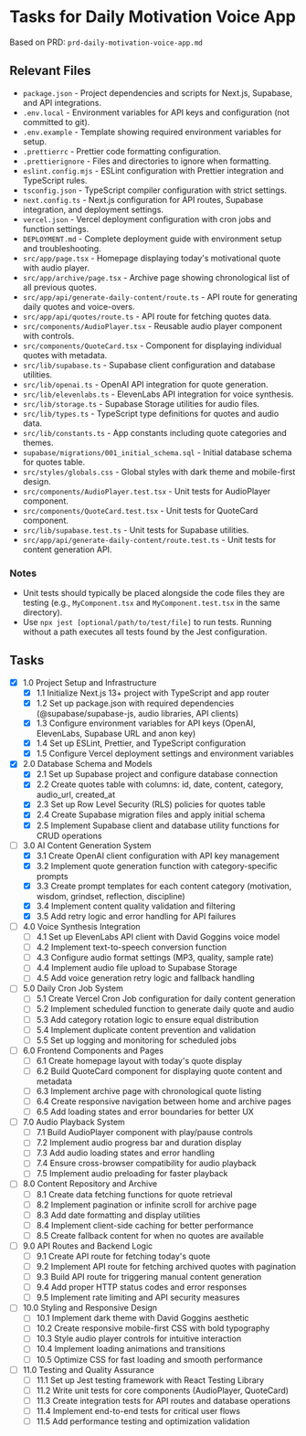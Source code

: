 # Tasks for Daily Motivation Voice App

Based on PRD: `prd-daily-motivation-voice-app.md`

## Relevant Files

- `package.json` - Project dependencies and scripts for Next.js, Supabase, and API integrations.
- `.env.local` - Environment variables for API keys and configuration (not committed to git).
- `.env.example` - Template showing required environment variables for setup.
- `.prettierrc` - Prettier code formatting configuration.
- `.prettierignore` - Files and directories to ignore when formatting.
- `eslint.config.mjs` - ESLint configuration with Prettier integration and TypeScript rules.
- `tsconfig.json` - TypeScript compiler configuration with strict settings.
- `next.config.ts` - Next.js configuration for API routes, Supabase integration, and deployment settings.
- `vercel.json` - Vercel deployment configuration with cron jobs and function settings.
- `DEPLOYMENT.md` - Complete deployment guide with environment setup and troubleshooting.
- `src/app/page.tsx` - Homepage displaying today's motivational quote with audio player.
- `src/app/archive/page.tsx` - Archive page showing chronological list of all previous quotes.
- `src/app/api/generate-daily-content/route.ts` - API route for generating daily quotes and voice-overs.
- `src/app/api/quotes/route.ts` - API route for fetching quotes data.
- `src/components/AudioPlayer.tsx` - Reusable audio player component with controls.
- `src/components/QuoteCard.tsx` - Component for displaying individual quotes with metadata.
- `src/lib/supabase.ts` - Supabase client configuration and database utilities.
- `src/lib/openai.ts` - OpenAI API integration for quote generation.
- `src/lib/elevenlabs.ts` - ElevenLabs API integration for voice synthesis.
- `src/lib/storage.ts` - Supabase Storage utilities for audio files.
- `src/lib/types.ts` - TypeScript type definitions for quotes and audio data.
- `src/lib/constants.ts` - App constants including quote categories and themes.
- `supabase/migrations/001_initial_schema.sql` - Initial database schema for quotes table.
- `src/styles/globals.css` - Global styles with dark theme and mobile-first design.
- `src/components/AudioPlayer.test.tsx` - Unit tests for AudioPlayer component.
- `src/components/QuoteCard.test.tsx` - Unit tests for QuoteCard component.
- `src/lib/supabase.test.ts` - Unit tests for Supabase utilities.
- `src/app/api/generate-daily-content/route.test.ts` - Unit tests for content generation API.

### Notes

- Unit tests should typically be placed alongside the code files they are testing (e.g., `MyComponent.tsx` and `MyComponent.test.tsx` in the same directory).
- Use `npx jest [optional/path/to/test/file]` to run tests. Running without a path executes all tests found by the Jest configuration.

## Tasks

- [x] 1.0 Project Setup and Infrastructure
  - [x] 1.1 Initialize Next.js 13+ project with TypeScript and app router
  - [x] 1.2 Set up package.json with required dependencies (@supabase/supabase-js, audio libraries, API clients)
  - [x] 1.3 Configure environment variables for API keys (OpenAI, ElevenLabs, Supabase URL and anon key)
  - [x] 1.4 Set up ESLint, Prettier, and TypeScript configuration
  - [x] 1.5 Configure Vercel deployment settings and environment variables
- [x] 2.0 Database Schema and Models
  - [x] 2.1 Set up Supabase project and configure database connection
  - [x] 2.2 Create quotes table with columns: id, date, content, category, audio_url, created_at
  - [x] 2.3 Set up Row Level Security (RLS) policies for quotes table
  - [x] 2.4 Create Supabase migration files and apply initial schema
  - [x] 2.5 Implement Supabase client and database utility functions for CRUD operations
- [ ] 3.0 AI Content Generation System
  - [x] 3.1 Create OpenAI client configuration with API key management
  - [x] 3.2 Implement quote generation function with category-specific prompts
  - [x] 3.3 Create prompt templates for each content category (motivation, wisdom, grindset, reflection, discipline)
  - [x] 3.4 Implement content quality validation and filtering
  - [x] 3.5 Add retry logic and error handling for API failures
- [ ] 4.0 Voice Synthesis Integration
  - [ ] 4.1 Set up ElevenLabs API client with David Goggins voice model
  - [ ] 4.2 Implement text-to-speech conversion function
  - [ ] 4.3 Configure audio format settings (MP3, quality, sample rate)
  - [ ] 4.4 Implement audio file upload to Supabase Storage
  - [ ] 4.5 Add voice generation retry logic and fallback handling
- [ ] 5.0 Daily Cron Job System
  - [ ] 5.1 Create Vercel Cron Job configuration for daily content generation
  - [ ] 5.2 Implement scheduled function to generate daily quote and audio
  - [ ] 5.3 Add category rotation logic to ensure equal distribution
  - [ ] 5.4 Implement duplicate content prevention and validation
  - [ ] 5.5 Set up logging and monitoring for scheduled jobs
- [ ] 6.0 Frontend Components and Pages
  - [ ] 6.1 Create homepage layout with today's quote display
  - [ ] 6.2 Build QuoteCard component for displaying quote content and metadata
  - [ ] 6.3 Implement archive page with chronological quote listing
  - [ ] 6.4 Create responsive navigation between home and archive pages
  - [ ] 6.5 Add loading states and error boundaries for better UX
- [ ] 7.0 Audio Playback System
  - [ ] 7.1 Build AudioPlayer component with play/pause controls
  - [ ] 7.2 Implement audio progress bar and duration display
  - [ ] 7.3 Add audio loading states and error handling
  - [ ] 7.4 Ensure cross-browser compatibility for audio playback
  - [ ] 7.5 Implement audio preloading for faster playback
- [ ] 8.0 Content Repository and Archive
  - [ ] 8.1 Create data fetching functions for quote retrieval
  - [ ] 8.2 Implement pagination or infinite scroll for archive page
  - [ ] 8.3 Add date formatting and display utilities
  - [ ] 8.4 Implement client-side caching for better performance
  - [ ] 8.5 Create fallback content for when no quotes are available
- [ ] 9.0 API Routes and Backend Logic
  - [ ] 9.1 Create API route for fetching today's quote
  - [ ] 9.2 Implement API route for fetching archived quotes with pagination
  - [ ] 9.3 Build API route for triggering manual content generation
  - [ ] 9.4 Add proper HTTP status codes and error responses
  - [ ] 9.5 Implement rate limiting and API security measures
- [ ] 10.0 Styling and Responsive Design
  - [ ] 10.1 Implement dark theme with David Goggins aesthetic
  - [ ] 10.2 Create responsive mobile-first CSS with bold typography
  - [ ] 10.3 Style audio player controls for intuitive interaction
  - [ ] 10.4 Implement loading animations and transitions
  - [ ] 10.5 Optimize CSS for fast loading and smooth performance
- [ ] 11.0 Testing and Quality Assurance
  - [ ] 11.1 Set up Jest testing framework with React Testing Library
  - [ ] 11.2 Write unit tests for core components (AudioPlayer, QuoteCard)
  - [ ] 11.3 Create integration tests for API routes and database operations
  - [ ] 11.4 Implement end-to-end tests for critical user flows
  - [ ] 11.5 Add performance testing and optimization validation